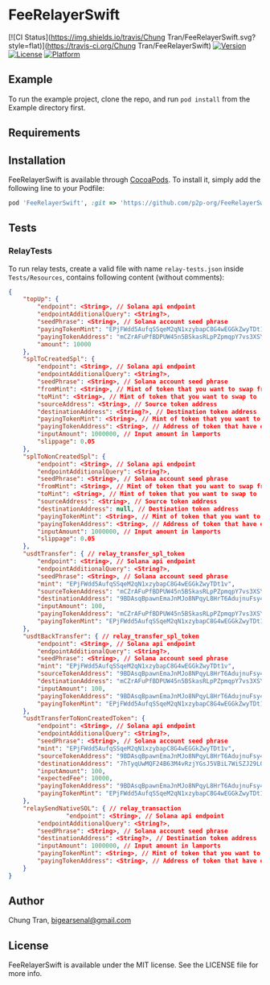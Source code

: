 # FeeRelayerSwift

[![CI Status](https://img.shields.io/travis/Chung Tran/FeeRelayerSwift.svg?style=flat)](https://travis-ci.org/Chung Tran/FeeRelayerSwift)
[![Version](https://img.shields.io/cocoapods/v/FeeRelayerSwift.svg?style=flat)](https://cocoapods.org/pods/FeeRelayerSwift)
[![License](https://img.shields.io/cocoapods/l/FeeRelayerSwift.svg?style=flat)](https://cocoapods.org/pods/FeeRelayerSwift)
[![Platform](https://img.shields.io/cocoapods/p/FeeRelayerSwift.svg?style=flat)](https://cocoapods.org/pods/FeeRelayerSwift)

## Example

To run the example project, clone the repo, and run `pod install` from the Example directory first.

## Requirements

## Installation

FeeRelayerSwift is available through [CocoaPods](https://cocoapods.org). To install
it, simply add the following line to your Podfile:

```ruby
pod 'FeeRelayerSwift', :git => 'https://github.com/p2p-org/FeeRelayerSwift.git'
```

## Tests
### RelayTests
To run relay tests, create a valid file with name `relay-tests.json` inside `Tests/Resources`, contains following content (without comments):
```json
{
    "topUp": {
        "endpoint": <String>, // Solana api endpoint
        "endpointAdditionalQuery": <String?>,
        "seedPhrase": <String>, // Solana account seed phrase
        "payingTokenMint": "EPjFWdd5AufqSSqeM2qN1xzybapC8G4wEGGkZwyTDt1v",
        "payingTokenAddress": "mCZrAFuPfBDPUW45n5BSkasRLpPZpmqpY7vs3XSYE7x",
        "amount": 10000
    },
    "splToCreatedSpl": {
        "endpoint": <String>, // Solana api endpoint
        "endpointAdditionalQuery": <String?>,
        "seedPhrase": <String>, // Solana account seed phrase
        "fromMint": <String>, // Mint of token that you want to swap from
        "toMint": <String>, // Mint of token that you want to swap to
        "sourceAddress": <String>, // Source token address
        "destinationAddress": <String?>, // Destination token address
        "payingTokenMint": <String>, // Mint of token that you want to use to pay fee
        "payingTokenAddress": <String>, // Address of token that have enough balance to cover fee
        "inputAmount": 1000000, // Input amount in lamports
        "slippage": 0.05
    },
    "splToNonCreatedSpl": {
        "endpoint": <String>, // Solana api endpoint
        "endpointAdditionalQuery": <String?>,
        "seedPhrase": <String>, // Solana account seed phrase
        "fromMint": <String>, // Mint of token that you want to swap from
        "toMint": <String>, // Mint of token that you want to swap to
        "sourceAddress": <String>, // Source token address
        "destinationAddress": null, // Destination token address
        "payingTokenMint": <String>, // Mint of token that you want to use to pay fee
        "payingTokenAddress": <String>, // Address of token that have enough balance to cover fee
        "inputAmount": 1000000, // Input amount in lamports
        "slippage": 0.05
    },
    "usdtTransfer": { // relay_transfer_spl_token
        "endpoint": <String>, // Solana api endpoint
        "endpointAdditionalQuery": <String?>,
        "seedPhrase": <String>, // Solana account seed phrase
        "mint": "EPjFWdd5AufqSSqeM2qN1xzybapC8G4wEGGkZwyTDt1v",
        "sourceTokenAddress": "mCZrAFuPfBDPUW45n5BSkasRLpPZpmqpY7vs3XSYE7x",
        "destinationAddress": "9BDAsqBpawnEmaJnMJo8NPqyL8HrT6AdujnuFsy4m8sj",
        "inputAmount": 100,
        "payingTokenAddress": "mCZrAFuPfBDPUW45n5BSkasRLpPZpmqpY7vs3XSYE7x",
        "payingTokenMint": "EPjFWdd5AufqSSqeM2qN1xzybapC8G4wEGGkZwyTDt1v"
    },
    "usdtBackTransfer": { // relay_transfer_spl_token
        "endpoint": <String>, // Solana api endpoint
        "endpointAdditionalQuery": <String?>,
        "seedPhrase": <String>, // Solana account seed phrase
        "mint": "EPjFWdd5AufqSSqeM2qN1xzybapC8G4wEGGkZwyTDt1v",
        "sourceTokenAddress": "9BDAsqBpawnEmaJnMJo8NPqyL8HrT6AdujnuFsy4m8sj",
        "destinationAddress": "mCZrAFuPfBDPUW45n5BSkasRLpPZpmqpY7vs3XSYE7x",
        "inputAmount": 100,
        "payingTokenAddress": "9BDAsqBpawnEmaJnMJo8NPqyL8HrT6AdujnuFsy4m8sj",
        "payingTokenMint": "EPjFWdd5AufqSSqeM2qN1xzybapC8G4wEGGkZwyTDt1v"
    },
    "usdtTransferToNonCreatedToken": {
        "endpoint": <String>, // Solana api endpoint
        "endpointAdditionalQuery": <String?>,
        "seedPhrase": <String>, // Solana account seed phrase
        "mint": "EPjFWdd5AufqSSqeM2qN1xzybapC8G4wEGGkZwyTDt1v",
        "sourceTokenAddress": "9BDAsqBpawnEmaJnMJo8NPqyL8HrT6AdujnuFsy4m8sj",
        "destinationAddress": "7hTyqUwMQF24B63M4vRzjYGsJ5VBiL7WiSZJ29LQQwE8",
        "inputAmount": 100,
        "expectedFee": 10000,
        "payingTokenAddress": "9BDAsqBpawnEmaJnMJo8NPqyL8HrT6AdujnuFsy4m8sj",
        "payingTokenMint": "EPjFWdd5AufqSSqeM2qN1xzybapC8G4wEGGkZwyTDt1v"
    },
    "relaySendNativeSOL": { // relay_transaction
                "endpoint": <String>, // Solana api endpoint
        "endpointAdditionalQuery": <String?>,
        "seedPhrase": <String>, // Solana account seed phrase
        "destinationAddress": <String?>, // Destination token address
        "inputAmount": 1000000, // Input amount in lamports
        "payingTokenMint": <String>, // Mint of token that you want to use to pay fee
        "payingTokenAddress": <String>, // Address of token that have enough balance to cover fee
    }
}
```

## Author

Chung Tran, bigearsenal@gmail.com

## License

FeeRelayerSwift is available under the MIT license. See the LICENSE file for more info.
